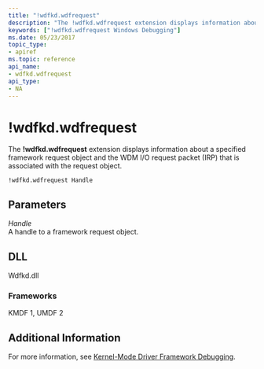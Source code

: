 ```yaml
---
title: "!wdfkd.wdfrequest"
description: "The !wdfkd.wdfrequest extension displays information about a specified framework request object and the WDM I/O request packet (IRP) that is associated with the request object."
keywords: ["!wdfkd.wdfrequest Windows Debugging"]
ms.date: 05/23/2017
topic_type:
- apiref
ms.topic: reference
api_name:
- wdfkd.wdfrequest
api_type:
- NA
---
```


# !wdfkd.wdfrequest

The **!wdfkd.wdfrequest** extension displays information about a specified framework request object and the WDM I/O request packet (IRP) that is associated with the request object.

```dbgcmd
!wdfkd.wdfrequest Handle
```

## Parameters

<span id="_______Handle______"></span><span id="_______handle______"></span><span id="_______HANDLE______"></span> *Handle*   
A handle to a framework request object.

## DLL

Wdfkd.dll

### Frameworks

KMDF 1, UMDF 2

## Additional Information

For more information, see [Kernel-Mode Driver Framework Debugging](../debugger/kernel-mode-driver-framework-debugging.md).
